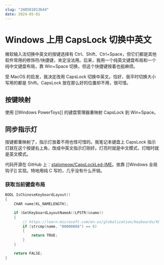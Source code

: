 ```yaml
---
slug: "240501013644"
date: 2024-05-01
---
```


# Windows 上用 CapsLock 切换中英文

微软输入法切换中英文的按键选择有 Ctrl、Shift、Ctrl+Space，但它们都是其他软件常用的修饰符/快捷键，肯定没法用。后来，我用一个纯英文键盘布局和一个纯中文键盘布局，靠 Win+Space 切换，但这个快捷键按着也挺麻烦。

受 MacOS 的启发，我决定改用 CapsLock 切换中英文。恰好，我平时切换大小写用的都是 Shift。CapsLock 放在那么好的位置却不用，很可惜。

## 按键映射

使用 [[Windows PowerToys]] 的键盘管理器重映射 CapsLock 到 Win+Space。


## 同步指示灯

按键都重映射了，指示灯放着不用也怪可惜的。我笔记本键盘上 CapsLock 指示灯就在这个按键右上角，改成中英文指示灯刚好。灯亮时就是中文模式，灯暗时就是英文模式。

代码开源在 GitHub 上：[stalomeow/CapsLockLed-IME](https://github.com/stalomeow/CapsLockLed-IME)。依靠 [[Windows 全局钩子]] 实现。特地用纯 C 写的，几乎没有什么开销。

### 获取当前键盘布局

``` c
BOOL IsChineseKeyboardLayout()
{
    CHAR name[KL_NAMELENGTH];

    if (GetKeyboardLayoutNameA((LPSTR)&name))
    {
        // https://learn.microsoft.com/en-us/globalization/keyboards/kbdus_2
        if (strcmp(name, "00000804") == 0)
        {
            return TRUE;
        }
    }

    return FALSE;
}
```
